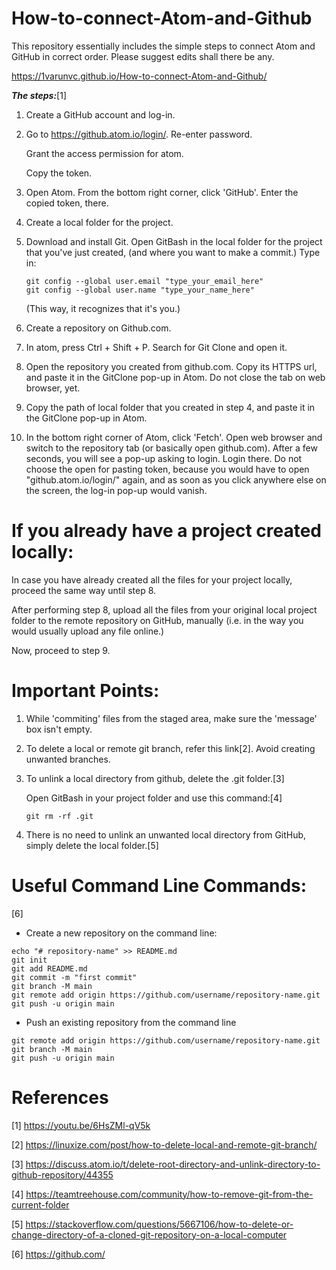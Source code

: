 # How-to-connect-Atom-and-Github
This repository essentially includes the simple steps to connect Atom and GitHub in correct order. Please suggest edits shall there be any.

https://1varunvc.github.io/How-to-connect-Atom-and-Github/


__*The steps:*__[1]

1. Create a GitHub account and log-in.

2. Go to https://github.atom.io/login/.
	Re-enter password.
	
	Grant the access permission for atom.
	
	Copy the token.

3. Open Atom. From the bottom right corner, click 'GitHub'. Enter the copied token, there.

4. Create a local folder for the project.

4. Download and install Git.
	Open GitBash in the local folder for the project that you've just created, (and where you want to make a commit.) Type in:
	```
	git config --global user.email "type_your_email_here"
	git config --global user.name "type_your_name_here"
	```
	(This way, it recognizes that it's you.)

5. Create a repository on Github.com.

6. In atom, press Ctrl + Shift + P. Search for Git Clone and open it.

7. Open the repository you created from github.com. Copy its HTTPS url, and paste it in the GitClone pop-up in Atom. Do not close the tab on web browser, yet.

8. Copy the path of local folder that you created in step 4, and paste it in the GitClone pop-up in Atom.

9. In the bottom right corner of Atom, click 'Fetch'. Open web browser and switch to the repository tab (or basically open github.com).
After a few seconds, you will see a pop-up asking to login. Login there. Do not choose the open for pasting token, because you would have to open "github.atom.io/login/" again, and as soon as you click anywhere else on the screen, the log-in pop-up would vanish.

# If you already have a project created locally:
In case you have already created all the files for your project locally, proceed the same way until step 8.

After performing step 8, upload all the files from your original local project folder to the remote repository on GitHub, manually (i.e. in the way you would usually upload any file online.)

Now, proceed to step 9.

# Important Points:

1. While 'commiting' files from the staged area, make sure the 'message' box isn't empty.
  
2. To delete a local or remote git branch, refer this link[2]. Avoid creating unwanted branches.
    
3. To unlink a local directory from github, delete the .git folder.[3]

	Open GitBash in your project folder and use this command:[4]

	```git rm -rf .git```

4. There is no need to unlink an unwanted local directory from GitHub, simply delete the local folder.[5]


# Useful Command Line Commands:
[6]
* Create a new repository on the command line:
```
echo "# repository-name" >> README.md
git init
git add README.md
git commit -m "first commit"
git branch -M main
git remote add origin https://github.com/username/repository-name.git
git push -u origin main
```
* Push an existing repository from the command line
```
git remote add origin https://github.com/username/repository-name.git
git branch -M main
git push -u origin main
```
# References
[1] https://youtu.be/6HsZMl-qV5k

[2] https://linuxize.com/post/how-to-delete-local-and-remote-git-branch/

[3] https://discuss.atom.io/t/delete-root-directory-and-unlink-directory-to-github-repository/44355

[4] https://teamtreehouse.com/community/how-to-remove-git-from-the-current-folder

[5] https://stackoverflow.com/questions/5667106/how-to-delete-or-change-directory-of-a-cloned-git-repository-on-a-local-computer

[6] https://github.com/
